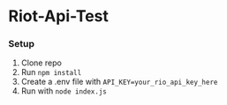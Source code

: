 # Riot-Api-Test

### Setup
1. Clone repo
2. Run `npm install`
3. Create a .env file with `API_KEY=your_rio_api_key_here`
4. Run with `node index.js`